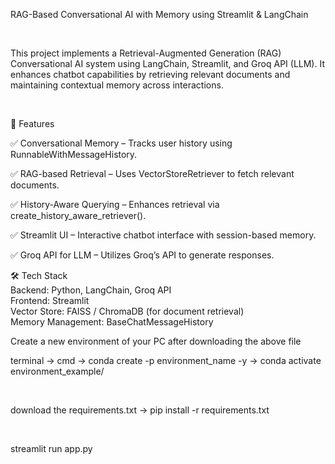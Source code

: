 RAG-Based Conversational AI with Memory using Streamlit & LangChain

<br>

This project implements a Retrieval-Augmented Generation (RAG) Conversational AI system using LangChain, Streamlit, and Groq API (LLM). It enhances chatbot capabilities by retrieving relevant documents and maintaining contextual memory across interactions.

<br>

🔹 Features
<br>

✅ Conversational Memory – Tracks user history using RunnableWithMessageHistory.
<br>

✅ RAG-based Retrieval – Uses VectorStoreRetriever to fetch relevant documents.
<br>

✅ History-Aware Querying – Enhances retrieval via create_history_aware_retriever().
<br>

✅ Streamlit UI – Interactive chatbot interface with session-based memory.
<br>

✅ Groq API for LLM – Utilizes Groq’s API to generate responses.
<br>

🛠 Tech Stack
<br>
Backend: Python, LangChain, Groq API
<br>
Frontend: Streamlit
<br>
Vector Store: FAISS / ChromaDB (for document retrieval)
<br>
Memory Management: BaseChatMessageHistory
<br>

Create a new environment of your PC after downloading the above file
<br>

terminal -> cmd -> conda create -p environment_name -y  -> conda activate environment_example/

<br>

download the requirements.txt -> pip install -r requirements.txt

<br>

streamlit run app.py


